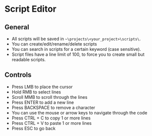 # Script Editor

## General

- All scripts will be saved in `~\projects\<your_project>\scripts\`.
- You can create/edit/rename/delete scripts
- You can search in scripts for a certain keyword (case sensitive).
- Script files have a line limit of 100, to force you to create small but readable scripts.

## Controls

- Press LMB to place the cursor
- Hold RMB to select lines
- Scroll MMB to scroll through the lines
- Press ENTER to add a new line
- Press BACKSPACE to remove a character
- You can use the mouse or arrow keys to navigate through the code
- Press CTRL + C to copy 1 or more lines
- Press CTRL + V to paste 1 or more lines
- Press ESC to go back
